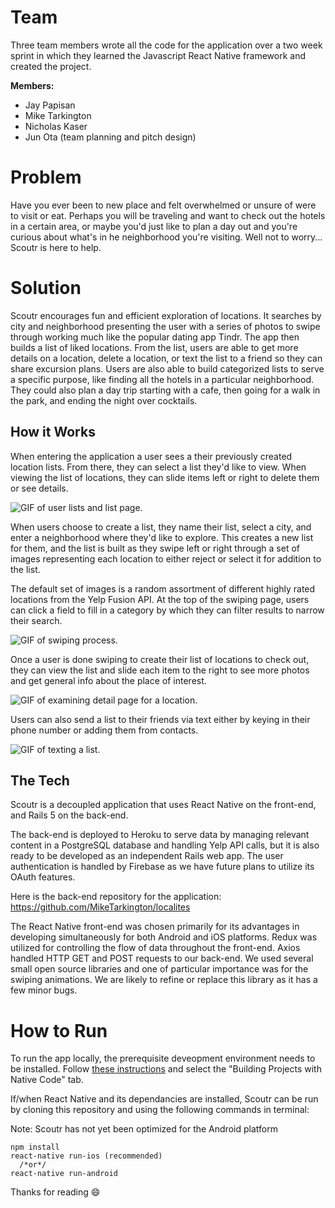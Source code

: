 # Team

Three team members wrote all the code for the application over a two week sprint in which they learned the Javascript React Native framework and created the project.

**Members:**
- Jay Papisan
- Mike Tarkington
- Nicholas Kaser
- Jun Ota (team planning and pitch design)

# Problem
Have you ever been to new place and felt overwhelmed or unsure of were to visit or eat.   Perhaps you will be traveling and want to check out the hotels in a certain area, or maybe you'd just like to plan a day out and you're curious about what's in he neighborhood you're visiting.  Well not to worry... Scoutr is here to help.

# Solution
Scoutr encourages fun and efficient exploration of locations. It searches by city and neighborhood presenting the user with a series of photos to swipe through working much like the popular dating app Tindr. The app then builds a list of liked locations.  From the list, users are able to get more details on a location, delete a location, or text the list to a friend so they can share excursion plans.  Users are also able to build categorized lists to serve a specific purpose, like  finding all the hotels in a particular neighborhood. They could also plan a day trip starting with a cafe, then going for a walk in the park, and ending the night over cocktails.

## How it Works

When entering the application a user sees a their previously created location lists.  From there, they can select a list they'd like to view. When viewing the list of locations, they can slide items left or right to delete them or see details.

![GIF of user lists and list page.](https://media.giphy.com/media/eY3BSDGafWfg4/giphy.gif)      

When users choose to create a list, they name their list, select a city, and enter a neighborhood where they'd like to explore.  This creates a new list for them, and the list is built as they swipe left or right through a set of images representing each location to either reject or select it for addition to the list.

The default set of images is a random assortment of different highly rated locations from the Yelp Fusion API.  At the top of the swiping page, users can click a field to fill in a category by which they can filter results to narrow their search.

![GIF of swiping process.](https://media.giphy.com/media/TqtjC6ia8Mp5C/giphy.gif)                

Once a user is done swiping to create their list of locations to check out, they can view the list and slide each item to the right to see more photos and get general info about the place of interest.

![GIF of examining detail page for a location.](https://media.giphy.com/media/K676XmQo4DcUU/giphy.gif)

Users can also send a list to their friends via text either by keying in their phone number or adding them from contacts.

![GIF of texting a list.](https://media.giphy.com/media/12SKPzfP5SJjO/giphy.gif)

## The Tech

Scoutr is a decoupled application that uses React Native on the front-end, and Rails 5 on the back-end.

The back-end is deployed to Heroku to serve data by managing relevant content in a PostgreSQL database and handling Yelp API calls, but it is also ready to be developed as an independent Rails web app.  The user authentication is handled by Firebase as we have future plans to utilize its OAuth features.

Here is the back-end repository for the application: https://github.com/MikeTarkington/localites

The React Native front-end was chosen primarily for its advantages in developing simultaneously for both Android and iOS platforms.  Redux was utilized for controlling the flow of data throughout the front-end.  Axios handled HTTP GET and POST requests to our back-end.  We used several small open source libraries and one of particular importance was for the swiping animations.  We are likely to refine or replace this library as it has a few minor bugs.

# How to Run
To run the app locally, the prerequisite deveopment environment needs to be installed.  Follow [these instructions](https://facebook.github.io/react-native/docs/getting-started.html) and select the "Building Projects with Native Code" tab.

If/when React Native and its dependancies are installed, Scoutr can be run by cloning this repository and using the following commands in terminal:

Note: Scoutr has not yet been optimized for the Android platform

```
npm install
react-native run-ios (recommended)
  /*or*/
react-native run-android
```

Thanks for reading :smile:

